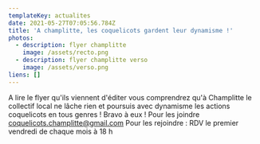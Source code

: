 ```yaml
---
templateKey: actualites
date: 2021-05-27T07:05:56.784Z
title: 'A champlitte, les coquelicots gardent leur dynamisme !'
photos:
  - description: flyer champlitte
    image: /assets/recto.png
  - description: flyer champlitte verso
    image: /assets/verso.png
liens: []
---
```

A lire le flyer qu'ils viennent d'éditer vous comprendrez qu'à Champlitte le collectif local ne lâche rien et poursuis avec dynamisme les actions coquelicots en tous genres !
Bravo à eux ! 
Pour les joindre coquelicots.champlitte@gmail.com
Pour les rejoindre : RDV le premier vendredi de chaque mois à 18 h
